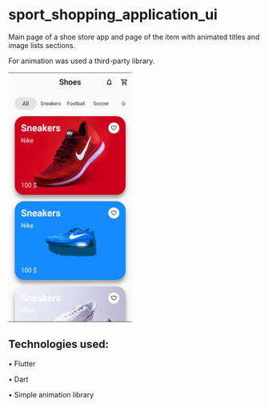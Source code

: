 # sport_shopping_application_ui

Main page of a shoe store app and page of the item with animated titles and image lists sections.

For animation was used a third-party library.

<img src="https://github.com/aniribe/sport_shopping_application_ui/blob/main/assets/images/screenshot.jpg" height=500px>

## Technologies used:

• Flutter

• Dart

• Simple animation library

